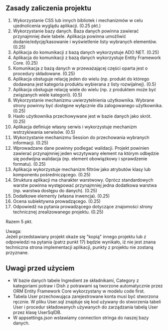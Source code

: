 ## Zasady zaliczenia projektu
1. Wykorzystanie CSS lub innych bibliotek i mechanizmów w celu ujednolicenia wyglądu aplikacji. (0.25 pkt.)
2. Wykorzystanie bazy danych. Baza danych powinna zawierać przynajmniej dwie tabele. Aplikacja powinna umożliwić dodanie/edycję/kasowanie i wyświetlenie listy wybranych elementów. (0.25)
3. Aplikacja do komunikacji z bazą danych wykorzystuje ADO NET. (0.25)
4. Aplikacja do komunikacji z bazą danych wykorzystuje Entity Framework Core. (0.25)
5. Komunikacja z bazą danych w przeważającej części oparta jest o procedury składowane. (0.25)
6. Aplikacja obsługuje relację jeden do wielu (np. produkt do którego dodawana jest kategoria produktu wybierana z listy rozwijalnej). (0.5)
7. Aplikacja obsługuje relację wiele do wielu (np. z produktem może być związanych wiele kategorii). (0.5)
8. Wykorzystanie mechanizmu uwierzytelnienia użytkownika. Wybrane strony powinny być dostępne wyłącznie dla zalogowanego użytkownika. (0.25)
9. Hasło użytkownika przechowywane jest w bazie danych jako skrót. (0.25)
10. Aplikacja definiuje własny serwis i wykorzystuje mechanizm wstrzykiwania serwisów. (0.5)
11. Wykorzystanie mechanizmu Session do przechowania wybranych informacji. (0.25)
12. Wprowadzane dane powinny podlegać walidacji. Projekt powinien zawierać przynajmniej jeden wczytywany element na którym odbędzie się podwójna walidacja (np. element obowiązkowy i sprawdzenie formatu). (0.25)
13. Aplikacja wykorzystuje mechanizm filtrów jako atrybutów klasy lub komponentu pośredniczącego. (0.25)
14. Struktura aplikacji ma charakter warstwowy. Oprócz standardowych warstw powinna występować przynajmniej jedna dodatkowa warstwa (np. warstwa dostępu do danych). (0.25)
15. Dodatkowe elementy (własna inwencja). (0.25)
16. Ocena subiektywna prowadzącego. (0.25)
17. Odpowiedź na pytania prowadzącego dotyczące znajomości strony technicznej zrealizowanego projektu. (0.25)

Razem 5 pkt.

Uwaga:  
Jeżeli przedstawiany projekt okaże się "kopią" innego projektu lub z odpowiedzi na pytania (patrz punkt 17) będzie wynikało, iż nie jest znana techniczna strona implementacji aplikacji, punkty z projektu nie zostaną przyznane.

## Uwagi przed użyciem
- W bazie danych tabele Ingredient ze składnikami, Category z kategoriami potraw i Dish z potrawami są tworzone automatycznie przez ORM Entity Framework Core wykorzystany w modelu code first.
- Tabela User przechowująca zarejestrowane konta musi być stworzona ręcznie. W pliku User.sql znajduje się kod używany do stworzenia tabeli User i procedur składowanych używanych do zarządzania tabelą User przez klasę UserSqlDB.
- W appsettings.json wstawiamy connection stringa do naszej bazy danych.

